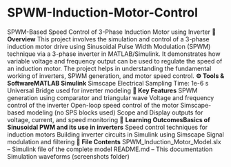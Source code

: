 # SPWM-Induction-Motor-Control
SPWM-Based Speed Control of 3-Phase Induction Motor using Inverter
**📌 Overview**
This project involves the simulation and control of a 3-phase induction motor drive using Sinusoidal Pulse Width
Modulation (SPWM) technique via a 3-phase inverter in MATLAB/Simulink.
It demonstrates how variable voltage and frequency output can be used to regulate the speed of an induction motor. 
The project helps in understanding the fundamental working of inverters, SPWM generation, and motor speed control.
**⚙️ Tools & SoftwareMATLAB Simulink**
Simscape Electrical
Sampling Time: 1e-6 s
Universal Bridge used for inverter modeling
**🚀 Key Features**
SPWM generation using comparator and triangular wave
Voltage and frequency control of the inverter
Open-loop speed control of the motor
Simscape-based modeling (no SPS blocks used)
Scope and Display outputs for voltage, current, and speed monitoring
🧠 **Learning OutcomesBasics of Sinusoidal PWM and its use in inverters**
Speed control techniques for induction motors
Building inverter circuits in Simulink using Simscape
Signal modulation and filtering
**📁 File Contents**
SPWM_Induction_Motor_Model.slx – Simulink file of the complete model
README.md – This documentation
Simulation waveforms (screenshots folder)

